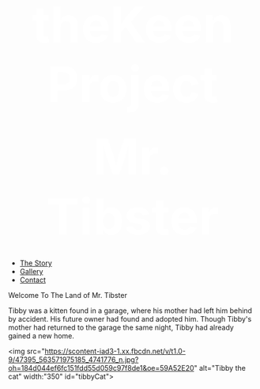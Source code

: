 # theKeenProject
<!DOCTYPE html>
<html>
  <head>
  <title>Mr. Tibster</title>
  <style>
  h1 {
color: white;
text-align: center;
font-size: 100px;
margin: 25px;
}

ul {
font-size: 25px;
text-align: center;
}

li {
display: inline-block;
padding: 20px;
text-decoration: underline;
color: white;
}

body {
background-color: RGBa(8, 80, 85, .5);
}

img {
border-radius: 100%;
border: solid;
border-color: RGBa(54, 55, 65, .3);
margin-left: 180px;
box-shadow: 10px 5px 10px 5px darkgray;
}

p {
color: RGBa(35, 120, 160, .8);
font-size: 55px;
text-align: center;
}

a {
color: white;
}

.story {
  font-size: 20px;
  color: white;
  margin: 45px;
  position: relative;
  box-shadow: 5px 3px 3px 5px gray;
  padding: 20px; 
  margin: 40px;
  background-color: RGBa(65, 20, 40, .4);
  border-radius: 2%;
}

#welcome {
  font-size: 50px;
}
</style>
  </head>
<body>
<h1>Mr. Tibster</h1>
<ul>
  <li><a href="https://static.superdeluxe.com/dankland/generators/happy-cat.jpg" target:"_blank">The Story</a></li>
<li><a href="https://www.facebook.com/photo.php?fbid=554447221265&set=a.563379700505.2082385.10400460&type=3&theater" target:"_blank">Gallery</a></li>
  <li><a href="https://www.facebook.com/lee.lee.984" target:"_blank">Contact</a></li>
</ul>

<p id="welcome">Welcome To The Land of Mr. Tibster</p>
  <p class="story">Tibby was a kitten found in a garage, where his mother had left him behind by accident. His future owner had found and adopted him. Though Tibby's mother had returned to the garage the same night, Tibby had already gained a new home.</p>

<img src="https://scontent-iad3-1.xx.fbcdn.net/v/t1.0-9/47395_563571975185_4741776_n.jpg?oh=184d044ef6fc151fdd55d059c97f8de1&oe=59A52E20" alt="Tibby the cat" width:"350" id="tibbyCat">

</body>

</html>

